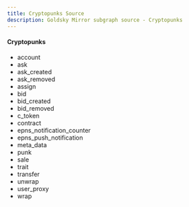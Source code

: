 ```yaml
---
title: Cryptopunks Source
description: Goldsky Mirror subgraph source - Cryptopunks
---
```

#### Cryptopunks

- account
- ask
- ask_created
- ask_removed
- assign
- bid
- bid_created
- bid_removed
- c_token
- contract
- epns_notification_counter
- epns_push_notification
- meta_data
- punk
- sale
- trait
- transfer
- unwrap
- user_proxy
- wrap
